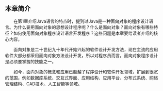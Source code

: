 
## 本章简介

&emsp;&emsp;在第1章介绍Java语言的特点时，提到过Java是一种面向对象的程序设计语言。为什么要用面向对象的思想设计程序呢？什么是面向对象？面向对象有哪些特征？如何使用面向对象程序设计语言开发程序？这些问题是本章要给读者介绍的核心内容。

&emsp;&emsp;面向对象是二十世纪九十年代开始兴起的软件设计开发方法，现在主流的应用软件大部分都采用面向对象方法设计开发，所以对程序员而言，面向对象程序设计是必须要掌握的技能之一。

&emsp;&emsp;如今，面向对象的概念和应用已超越了程序设计和软件开发领域，扩展到很宽的范围，例如数据库系统、交互式界面、应用结构、应用平台、分布式系统、网络管理结构、CAD技术、人工智能等领域。

 

 

 
